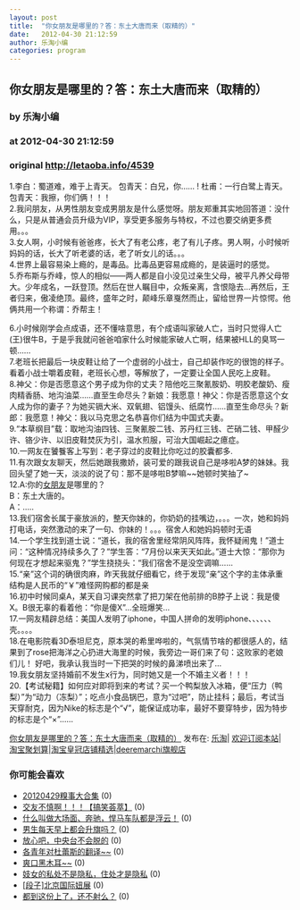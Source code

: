 ```yaml
---
layout: post
title:  "你女朋友是哪里的？答：东土大唐而来（取精的）"
date:   2012-04-30 21:12:59
author: 乐淘小编
categories: program
---
```


## 你女朋友是哪里的？答：东土大唐而来（取精的）
### by 乐淘小编
### at 2012-04-30 21:12:59
### original <http://letaoba.info/4539>

<p>1.李白：蜀道难，难于上青天。 包青天：白兄，你…… ! 杜甫：一行白鹭上青天。包青天：我擦，你们俩！！！<br>
2.我问朋友，从男性朋友变成男朋友是什么感觉呀。朋友郑重其实地回答道：没什么，只是从普通会员升级为VIP，享受更多服务与特权，不过也要交纳更多费用。。。<br>
3.女人啊，小时候有爸爸疼，长大了有老公疼，老了有儿子疼。男人啊，小时候听妈妈的话，长大了听老婆的话，老了听女儿的话。。。<br>
4.世界上最容易染上瘾的，是毒品。比毒品更容易成瘾的，是装逼时的感觉。<br>
5.乔布斯与乔峰，惊人的相似——两人都是自小没见过亲生父母，被平凡养父母带大。少年成名，一跃登顶。然后在世人瞩目中，众叛亲离，含恨隐去…再然后，王者归来，傲凌绝顶。最终，盛年之时，颠峰乐章戛然而止，留给世界一片惊愕。他俩共用一个称谓：乔帮主！</p>
<p>6.小时候刚学会点成语，还不懂啥意思，有个成语叫家破人亡，当时只觉得人亡(王)很牛B，于是乎我就问爸爸咱家什么时候能家破人亡啊，结果被HLL的臭骂一顿……<br>
7.老班长把最后一块皮鞋让给了一个虚弱的小战士，自己却装作吃的很饱的样子。看着小战士嚼着皮鞋，老班长心想，等解放了，一定要让全国人民吃上皮鞋。<br>
8.神父：你是否愿意这个男子成为你的丈夫？陪他吃三聚氰胺奶、明胶老酸奶、瘦肉精香肠、地沟油菜……直至生命尽头？新娘：我愿意！神父：你是否愿意这个女人成为你的妻子？为她买镉大米、双氧翅、铝馒头、纸腐竹……直至生命尽头？新郎：我愿意！神父：我以马克思之名恭喜你们结为中国式夫妻。<br>
9.“本草纲目”载：取地沟油四钱、三聚氰胺二钱、苏丹红三钱、芒硝二钱、甲醛少许、铬少许、以旧皮鞋焚灰为引，温水煎服，可治大国崛起之癔症。<br>
10.一网友在饕餮客上写到：老子穿过的皮鞋比你吃过的胶囊都多.<br>
11.有次跟女友聊天，然后她跟我撒娇，装可爱的跟我说自己是哆啦A梦的妹妹。我回头望了她一天，淡淡的说了句：那不是哆啦B梦嘛~~她顿时笑抽了~<br>
12.A:你的<a href="http://letaoba.info/tag/%e5%a5%b3%e6%9c%8b%e5%8f%8b" title="查看 女朋友 中的全部文章">女朋友</a>是哪里的？<br>
B：东土大唐的。<br>
A：…..<br>
13.我们宿舍长属于豪放派的，整天你妹的，你奶奶的挂嘴边，。。。一次，她和妈妈打电话，突然激动的来了一句、你妹的！。。。宿舍人和她妈妈顿时无语<br>
14.一个学生找到道士说：“道长，我的宿舍里经常阴风阵阵，我怀疑闹鬼！”道士问：“这种情况持续多久了？”学生答：“7月份以来天天如此。”道士大惊：“那你为何现在才想起来驱鬼？”学生挠挠头：“我们宿舍不是没空调嘛……<br>
15.“亲”这个词的确很肉麻，昨天我就仔细看它，终于发现“亲”这个字的主体承重结构是人民币的“￥”难怪网购都的都是亲<br>
16.初中时候同桌A，某天自习课突然拿了把刀架在他前排的B脖子上说：我是傻X。B很无辜的看着他：“你是傻X”…全班爆笑…<br>
17.一网友精辟总结：美国人发明了iphone，中国人拼命的发明iphone、、、、、、壳。。。。<br>
18.在电影院看3D泰坦尼克，原本哭的希里哗啦的，气氛情节啥的都很感人的，结果到了rose把海洋之心扔进大海里的时候，我旁边一哥们来了句：这败家的老娘们儿！ 好吧，我承认我当时一下把哭的时候的鼻涕喷出来了…<br>
19.我女朋友坚持婚前不发生x行为，同时她又是一个不婚主义者！！！<br>
20.【考试秘籍】如何应对即将到来的考试？买一个鸭梨放入冰箱，便“压力（鸭梨）”为“动力（冻梨）”；吃点小食品锅巴，意为“过吧”，防止挂科；最后，考试当天穿耐克，因为Nike的标志是个“√”，能保证成功率，最好不要穿特步，因为特步的标志是个“×”……</p>
<p><a href="http://letaoba.info/4539">你女朋友是哪里的？答：东土大唐而来（取精的）</a> 发布在: <a href="http://letaoba.info">乐淘</a>| <a href="http://letaoba.info/feed">欢迎订阅本站</a>|
<br>
<a href="http://www.taobao.com/go/chn/tbk_channel/jkwt.php?pid=mm_14340546_2405588_9605426&amp;eventid=102405">淘宝聚划算</a>|<a href="http://www.taobao.com/go/chn/tbk_channel/huangguan.php?pid=mm_14340546_2434133_9338368&amp;eventid=101858">淘宝皇冠店铺精选</a>|<a href="http://s.click.taobao.com/t_8?e=7HZ5x%2BOzdsYUBq8G4nHLsBOiWn0%3D&amp;p=mm_14340546_0_0">deeremarchi旗舰店</a></p>
<h3>你可能会喜欢</h3><ul><li><a href="http://letaoba.info/4424" title="20120429糗事大合集 (2012 年 4 月 29 日)">20120429糗事大合集</a> (0)</li><li><a href="http://letaoba.info/4164" title="交友不慎啊！！！【搞笑荟萃】 (2012 年 4 月 20 日)">交友不慎啊！！！【搞笑荟萃】</a> (0)</li><li><a href="http://letaoba.info/4121" title="什么叫做大场面、奔驰，悍马车队都是浮云！ (2012 年 4 月 18 日)">什么叫做大场面、奔驰，悍马车队都是浮云！</a> (0)</li><li><a href="http://letaoba.info/3969" title="男生每天早上都会升旗吗？ (2012 年 4 月 9 日)">男生每天早上都会升旗吗？</a> (0)</li><li><a href="http://letaoba.info/3927" title="放心吧，中央台不会脱的 (2012 年 4 月 8 日)">放心吧，中央台不会脱的</a> (0)</li><li><a href="http://letaoba.info/3794" title="各青年对杜蕾斯的翻译~~ (2012 年 4 月 3 日)">各青年对杜蕾斯的翻译~~</a> (0)</li><li><a href="http://letaoba.info/3779" title="爽口黑木耳~~ (2012 年 4 月 3 日)">爽口黑木耳~~</a> (0)</li><li><a href="http://letaoba.info/4473" title="妓女的私处不是隐私，住处才是隐私 (2012 年 4 月 29 日)">妓女的私处不是隐私，住处才是隐私</a> (0)</li><li><a href="http://letaoba.info/4430" title="[段子]北京国际妞展 (2012 年 4 月 29 日)">[段子]北京国际妞展</a> (0)</li><li><a href="http://letaoba.info/4418" title="都到这份上了，还不射么？ (2012 年 4 月 29 日)">都到这份上了，还不射么？</a> (0)</li></ul><img src="http://feeds.feedburner.com/~r/blogspot/CRBRG/~4/ddbmfrKTpZA" height="1" width="1">